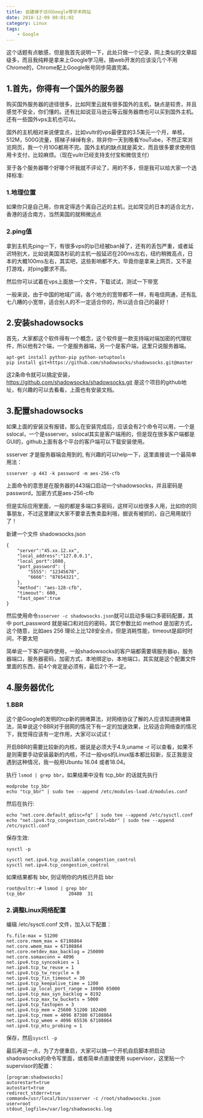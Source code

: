 ```yaml
---
title: 自建梯子访问Google等学术网站
date: 2018-12-09 08:01:02
category: Linux
tags: 
    - Google
---
```


这个话题有点敏感，但是我首先说明一下，此处只做一个记录，网上类似的文章超级多，而且我纯粹是拿来上Google学习用，搞web开发的应该没几个不用Chrome的，Chrome配上Google账号同步简直完美。

<!--more-->

## 1.首先，你得有一个国外的服务器
购买国外服务器的途径很多，比如阿里云就有很多国外的主机，缺点是较贵，并且感觉不安全，你们懂的。还有比如说亚马逊云等云服务器商也可以买到国外主机。还有一些国外vps主机也可以。

国外的主机相对来说便宜点，比如vultr的vps最便宜的3.5美元一个月，单核，512M，500G流量，搭梯子绰绰有余，除非你一天到晚看YouTube，不然正常浏览网页，我一个月10G都用不完。国外主机的缺点就是英文，而且很多要求使用信用卡支付，比较麻烦。（现在vultr已经支持支付宝和微信支付）

至于各个服务器哪个好哪个坏我就不评论了，用的不多，但是我可以给大家一个选择标准:

### 1.地理位置

如果你只是自己用，你肯定得选个离自己近的主机，比如常见的日本的适合北方，香港的适合南方，当然美国的就稍微远点

### 2.ping值

拿到主机先ping一下，有很多vps的ip已经被ban掉了，还有的丢包严重，或者延迟特别大，比如说美国洛杉矶的主机一般延迟在200ms左右，纽约稍微高点，日本的大概100ms左右，其实吧，这些影响都不大，毕竟你是拿来上网页，又不是打游戏，对ping要求不高。

然后你可以试着在vps上面放一个文件，下载试试，测试一下带宽

一般来说，由于中国的地域广阔，各个地方的宽带都不一样，有电信网通，还有乱七八糟的小宽带，适合别人的不一定适合你的，所以适合自己的最好！

## 2.安装shadowsocks
首先，大家都这个软件得有一个概念，这个软件是一款支持端对端加密的代理软件，所以他有2个端，一个是服务器端，另一个是客户端，这里只说服务器端。

```
apt-get install python-pip python-setuptools
pip install git+https://github.com/shadowsocks/shadowsocks.git@master
```
这2条命令就可以搞定安装，https://github.com/shadowsocks/shadowsocks.git 是这个项目的github地址，有兴趣的可以去看看，上面也有安装文档。

## 3.配置shadowsocks
如果上面的安装没有报错，那么在安装完成后，应该会有2个命令可以用，一个是sslocal，一个是ssserver。sslocal其实是客户端用的，但是现在很多客户端都是GUI的，github上面有各个平台的客户端可以下载安装使用。

ssserver 才是服务器端会用到的, 有兴趣的可以help一下，这里直接说一个最简单用法：

```
ssserver -p 443 -k password -m aes-256-cfb
```
上面命令的意思是在服务器的443端口启动一个shadowsocks，并且密码是password，加密方式是aes-256-cfb

但是实际应用里面，一般的都是多端口多密码，这样可以给很多人用，比如你的同事朋友，不过这里建议大家不要拿去售卖盈利哦，据说有被抓的，自己用用就行了！

新建一个文件 shadowsocks.json
```
{
    "server":"45.xx.12.xx",
    "local_address":"127.0.0.1",
    "local_port":1080,
    "port_password": {
        "5555": "12345678",
        "6666": "87654321",
    },
    "method": "aes-128-cfb",
    "timeout": 600,
    "fast_open":true
}
```
然后使用命令```ssserver -c shadowsocks.json```就可以启动多端口多密码配置，其中 port_password 就是端口和对应的密码，其它参数比如 method 是加密方式，这个随意，比如aes 256 理论上比128安全点，但是消耗性能，timeout是超时时间，不要太短

简单说一下客户端咋使用，一般shadowsocks的客户端都需要填服务器ip，服务器端口，服务器密码，加密方式，本地绑定ip，本地端口，其实就是这个配置文件里面的东西，前4个肯定是必须有，最后2个不一定。

## 4.服务器优化

### 1.BBR

这个是Google的发明的tcp新的拥堵算法，对网络协议了解的人应该知道拥堵算法，简单说这个BBR对于弱网的情况下有一定的加速效果，比较适合网络查的情况下，我觉得应该有一定作用，大家可以试试！

开启BBR的需要比较新的内核，据说是必须大于4.9,uname -r 可以查看，如果不是则需要手动安装最新的内核，不过一般vps的Linux版本都比较新，反正我是没遇到这种情况，我一般用Ubuntu 16.04 或者18.04。

执行 ```lsmod | grep bbr```，如果结果中没有 tcp_bbr 的话就先执行

```
modprobe tcp_bbr
echo "tcp_bbr" | sudo tee --append /etc/modules-load.d/modules.conf
```
然后在执行:
```
echo "net.core.default_qdisc=fq" | sudo tee --append /etc/sysctl.conf
echo "net.ipv4.tcp_congestion_control=bbr" | sudo tee --append /etc/sysctl.conf
```
保存生效:
```
sysctl -p
```

```
sysctl net.ipv4.tcp_available_congestion_control
sysctl net.ipv4.tcp_congestion_control
```
如果结果都有 bbr, 则证明你的内核已开启 bbr
```
root@vultr:~# lsmod | grep bbr
tcp_bbr                20480  31
```

### 2.调整Linux网络配置

编辑 /etc/sysctl.conf 文件，加入以下配置：
```
fs.file-max = 51200
net.core.rmem_max = 67108864
net.core.wmem_max = 67108864
net.core.netdev_max_backlog = 250000
net.core.somaxconn = 4096
net.ipv4.tcp_syncookies = 1
net.ipv4.tcp_tw_reuse = 1
net.ipv4.tcp_tw_recycle = 0
net.ipv4.tcp_fin_timeout = 30
net.ipv4.tcp_keepalive_time = 1200
net.ipv4.ip_local_port_range = 10000 65000
net.ipv4.tcp_max_syn_backlog = 8192
net.ipv4.tcp_max_tw_buckets = 5000
net.ipv4.tcp_fastopen = 3
net.ipv4.tcp_mem = 25600 51200 102400
net.ipv4.tcp_rmem = 4096 87380 67108864
net.ipv4.tcp_wmem = 4096 65536 67108864
net.ipv4.tcp_mtu_probing = 1
```
保存，然后```sysctl -p```

最后再说一点，为了方便重启，大家可以搞一个开机自启脚本把启动shadowsocks的命令写里面，或者简单点直接使用 supervisor，这里贴一个supervisor的配置：
```
[program:shadowsocks]
autorestart=true
autostart=true
redirect_stderr=true
command=/usr/local/bin/ssserver -c /root/shadowsocks.json
user=root
stdout_logfile=/var/log/shadowsocks.log
```
